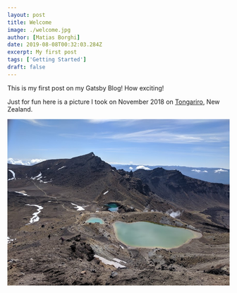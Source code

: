 ```yaml
---
layout: post
title: Welcome
image: ./welcome.jpg
author: [Matias Borghi]
date: 2019-08-08T00:32:03.284Z
excerpt: My first post
tags: ['Getting Started']
draft: false
---
```


This is my first post on my Gatsby Blog! How exciting!

Just for fun here is a picture I took on November 2018 on [Tongariro](https://en.wikipedia.org/wiki/Tongariro_National_Park), New Zealand.

![Tongariro](./tongariro.jpg)

